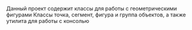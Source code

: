 Данный проект содержит классы для работы с геометрическими фигурами
Классы точка, сегмент, фигура и группа объектов, а также утилита для работы с консолью
